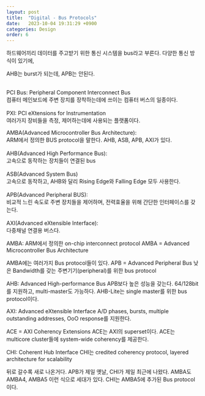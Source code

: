 ```yaml
---
layout: post
title:  "Digital - Bus Protocols"
date:   2023-10-04 19:31:29 +0900
categories: Design
order: 6
---
```


하드웨어끼리 데이터를 주고받기 위한 통신 시스템을 bus라고 부른다.
다양한 통신 방식이 있기에,


AHB는 burst가 되는데, APB는 안된다.

<br>
PCI Bus: Peripheral Component Interconnect Bus<br>
컴퓨터 메인보드에 주변 장치를 장착하는데에 쓰이는 컴퓨터 버스의 일종이다.<br>
<br>
PXI: PCI eXtensions for Instrumentation<br>
여러가지 장비들을 측정, 제어하는데에 사용되는 플랫폼이다.<br>

AMBA(Advanced Microcontroller Bus Architecture):<br>
ARM에서 정의한 BUS protocol을 말한다. AHB, ASB, APB, AXI가 있다.<br>
<br>
AHB(Advanced High Performance Bus):<br>
고속으로 동작하는 장치들이 연결된 bus<br>
<br>
ASB(Advanced System Bus)<br>
고속으로 동작하고, AHB와 달리 Rising Edge와 Falling Edge 모두 사용한다.<br>
<br>
APB(Advanced Peripheral BUS):<br>
비교적 느린 속도로 주변 장치들을 제어하며, 전력효율을 위해 간단한 인터페이스를 갖는다.<br>
<br>
AXI(Advanced eXtensible Interface):<br>
다중채널 연결용 버스다.<br>


AMBA: ARM에서 정의한 on-chip interconnect protocol
AMBA = Advanced Microcontroller Bus Architecture

AMBA에는 여러가지 Bus protocol들이 있다.
APB = Advanced Peripheral Bus
낮은 Bandwidth를 갖는 주변기기(peripheral)를 위한 bus protocol

AHB: Advanced High-performance Bus
APB보다 높은 성능을 갖는다. 64/128bit를 지원하고, multi-master도 가능하다.
AHB-Lite는 single master를 위한 bus protocol이다.

AXI: Advanced eXtensible Interface
A/D phases, bursts, multiple outstanding addresses, OoO response를 지원한다.

ACE = AXI Coherency Extensions
ACE는 AXI의 superset이다. ACE는 multicore cluster들에 system-wide coherency를 제공한다.

CHI: Coherent Hub Interface
CHI는 credited coherency protocol, layered architecture for scalability

뒤로 갈수록 새로 나온거다. APB가 제일 옛날, CHI가 제일 최근에 나왔다.
AMBA도 AMBA4, AMBA5 이런 식으로 세대가 있다.
CHI는 AMBA5에 추가된 Bus protocol이다.